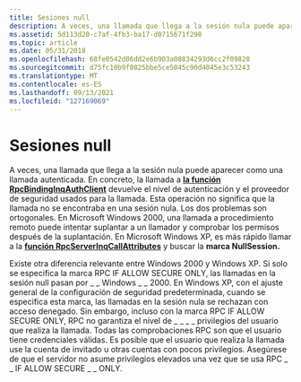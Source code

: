 ```yaml
---
title: Sesiones null
description: A veces, una llamada que llega a la sesión nula puede aparecer como una llamada autenticada.
ms.assetid: 5d113d20-c7af-4fb3-ba17-d0715671f290
ms.topic: article
ms.date: 05/31/2018
ms.openlocfilehash: 68fe0542d86dd2e6b903a08834293d6cc2f09828
ms.sourcegitcommit: d75fc10b9f0825bbe5ce5045c90d4045e3c53243
ms.translationtype: MT
ms.contentlocale: es-ES
ms.lasthandoff: 09/13/2021
ms.locfileid: "127169069"
---
```

# <a name="null-sessions"></a>Sesiones null

A veces, una llamada que llega a la sesión nula puede aparecer como una llamada autenticada. En concreto, la llamada a [**la función RpcBindingInqAuthClient**](/windows/desktop/api/Rpcdce/nf-rpcdce-rpcbindinginqauthclient) devuelve el nivel de autenticación y el proveedor de seguridad usados para la llamada. Esta operación no significa que la llamada no se encontraba en una sesión nula. Los dos problemas son ortogonales. En Microsoft Windows 2000, una llamada a procedimiento remoto puede intentar suplantar a un llamador y comprobar los permisos después de la suplantación. En Microsoft Windows XP, es más rápido llamar a la [**función RpcServerInqCallAttributes**](/windows/desktop/api/Rpcasync/nf-rpcasync-rpcserverinqcallattributesa) y buscar la **marca NullSession.**

Existe otra diferencia relevante entre Windows 2000 y Windows XP. Si solo se especifica la marca RPC IF ALLOW SECURE ONLY, las llamadas en la sesión null pasan por \_ \_ Windows \_ \_ 2000. En Windows XP, con el ajuste general de la configuración de seguridad predeterminada, cuando se especifica esta marca, las llamadas en la sesión nula se rechazan con acceso denegado. Sin embargo, incluso con la marca RPC IF ALLOW SECURE ONLY, RPC no garantiza el nivel de \_ \_ \_ \_ privilegios del usuario que realiza la llamada. Todas las comprobaciones RPC son que el usuario tiene credenciales válidas. Es posible que el usuario que realiza la llamada use la cuenta de invitado u otras cuentas con pocos privilegios. Asegúrese de que el servidor no asume privilegios elevados una vez que se usa RPC \_ \_ IF ALLOW SECURE \_ \_ ONLY.

 

 




